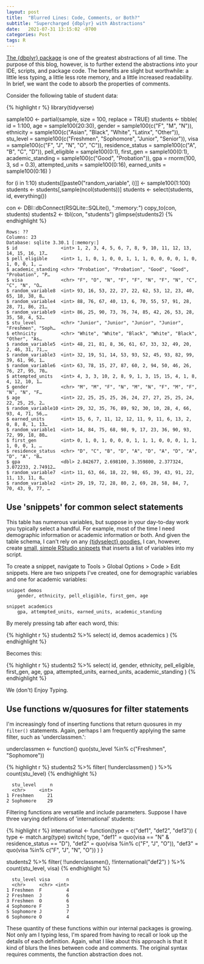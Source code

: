 ```yaml
---
layout: post
title:  "Blurred Lines: Code, Comments, or Both?" 
subtitle: "Supercharged {dbplyr} with Abstractions"
date:   2021-07-31 13:15:02 -0700
categories: Post
tags: R
---
```


[The {dbplyr} package](https://github.com/tidyverse/dbplyr) is one of the greatest abstractions of all time. The purpose of this blog, however, is to further extend the abstractions into your IDE, scripts, and package code. The benefits are slight but worthwhile: a little less typing, a little less rote memory, and a little increased readability. In brief, we want the code to absorb the properties of comments.  

Consider the following table of student data:

{% highlight r %}
library(tidyverse)

sample100 <- partial(sample, size = 100, replace = TRUE)
students <- tibble(
  id = 1:100,
  age = sample100(20:30),
  gender = sample100(c("F", "M", "N")),
  ethnicity = sample100(c("Asian", "Black", "White", "Latinx", "Other")),
  stu_level = sample100(c("Freshmen", "Sophomore", "Junior", "Senior")),
  visa = sample100(c("F", "J", "N", "O", "C")),
  residence_status = sample100(c("A", "B", "C", "D")),
  pell_eligible = sample100(0:1),
  first_gen = sample100(0:1),
  academic_standing = sample100(c("Good", "Probation")),
  gpa = rnorm(100, 3, sd = 0.3),
  attempted_units = sample100(0:16),
  earned_units = sample100(0:16)
)

for (i in 1:10) students[[paste0("random_variable", i)]] <- sample100(1:100)
students <- students[,sample(ncol(students))]
students <- select(students, id, everything())

con <- DBI::dbConnect(RSQLite::SQLite(), ":memory:")
copy_to(con, students)
students2 <- tbl(con, "students")
glimpse(students2)
{% endhighlight %}

```
Rows: ??
Columns: 23
Database: sqlite 3.30.1 [:memory:]
$ id                <int> 1, 2, 3, 4, 5, 6, 7, 8, 9, 10, 11, 12, 13, 14, 15, 16, 17…
$ pell_eligible     <int> 1, 1, 0, 1, 0, 0, 1, 1, 1, 0, 0, 0, 0, 1, 0, 1, 0, 0, 1, …
$ academic_standing <chr> "Probation", "Probation", "Good", "Good", "Probation", "P…
$ visa              <chr> "F", "O", "N", "F", "F", "N", "F", "N", "C", "C", "N", "O…
$ random_variable8  <int> 93, 16, 53, 22, 27, 22, 62, 53, 12, 23, 40, 65, 18, 38, 8…
$ random_variable4  <int> 88, 76, 67, 40, 13, 6, 70, 55, 57, 91, 28, 28, 71, 86, 21…
$ random_variable9  <int> 86, 25, 90, 73, 76, 74, 85, 42, 26, 53, 28, 35, 58, 4, 52…
$ stu_level         <chr> "Junior", "Junior", "Junior", "Junior", "Freshmen", "Soph…
$ ethnicity         <chr> "White", "White", "Black", "White", "Black", "Other", "As…
$ random_variable5  <int> 48, 21, 81, 8, 36, 61, 67, 33, 32, 49, 20, 2, 46, 31, 71,…
$ random_variable3  <int> 32, 19, 51, 14, 53, 93, 52, 45, 93, 82, 99, 39, 61, 96, 1…
$ random_variable6  <int> 63, 78, 15, 27, 87, 60, 2, 94, 50, 46, 26, 76, 27, 95, 70…
$ attempted_units   <int> 4, 3, 3, 10, 2, 8, 9, 1, 3, 15, 15, 4, 1, 8, 4, 12, 10, 1…
$ gender            <chr> "M", "M", "F", "N", "M", "N", "F", "M", "F", "N", "N", "F…
$ age               <int> 22, 25, 25, 25, 26, 24, 27, 27, 25, 25, 24, 22, 25, 25, 2…
$ random_variable10 <int> 29, 32, 35, 76, 89, 92, 30, 10, 28, 4, 66, 93, 4, 71, 56,…
$ earned_units      <int> 15, 6, 7, 11, 12, 12, 11, 9, 11, 6, 13, 2, 0, 8, 8, 1, 13…
$ random_variable1  <int> 14, 84, 75, 68, 98, 9, 17, 23, 36, 90, 93, 72, 99, 18, 80…
$ first_gen         <int> 0, 1, 0, 1, 0, 0, 0, 1, 1, 1, 0, 0, 0, 1, 1, 1, 0, 0, 1, …
$ residence_status  <chr> "D", "C", "B", "D", "A", "D", "A", "D", "A", "D", "A", "B…
$ gpa               <dbl> 2.842677, 2.698100, 3.359800, 2.377324, 3.072233, 2.74912…
$ random_variable7  <int> 11, 63, 66, 18, 22, 98, 65, 39, 43, 91, 22, 11, 13, 11, 8…
$ random_variable2  <int> 29, 19, 72, 28, 80, 2, 69, 28, 58, 84, 7, 70, 43, 9, 77, …
```

## Use 'snippets' for common select statements

This table has numerous variables, but suppose in your day-to-day work you typically select a handful. For example, most of the time I need demographic information or academic information or both. And given the table schema, I can't rely on any [{tidyselect} goodies.](https://tidyselect.r-lib.org/) I can, however, create [small, simple RStudio snippets](https://support.rstudio.com/hc/en-us/articles/204463668-Code-Snippets-in-the-RStudio-IDE) that inserts a list of variables into my script. 

To create a snippet, navigate to  Tools > Global Options > Code > Edit snippets. Here are two snippets I've created, one for demographic variables and one for academic variables:

```
snippet demos
	gender, ethnicity, pell_eligible, first_gen, age

snippet academics
	gpa, attempted_units, earned_units, academic_standing
```

By merely pressing tab after each word, this:

{% highlight r %}
students2 %>% 
  select(
    id,
    demos
    academics
  )
{% endhighlight %}

Becomes this:

{% highlight r %}
students2 %>% 
  select(
    id,
    gender, ethnicity, pell_eligible, first_gen, age,
    gpa, attempted_units, earned_units, academic_standing
  )
{% endhighlight %}

We (don't) Enjoy Typing.

## Use functions w/quosures for filter statements

I'm increasingly fond of inserting functions that return quosures in my `filter()` statements. Again, perhaps I am frequently applying the same filter, such as 'underclassmen.':

underclassmen <- function() quo(stu_level %in% c("Freshmen", "Sophomore"))

{% highlight r %}
students2 %>% 
  filter(
    !!underclassmen()
  ) %>% 
  count(stu_level)
{% endhighlight %}

```
  stu_level     n
  <chr>     <int>
1 Freshmen     21
2 Sophomore    29
```

Filtering functions are versatile and include parameters. Suppose I have three varying definitions of 'international' students:

{% highlight r %}
international <- function(type = c("def1", "def2", "def3")) {
  type <- match.arg(type)
  switch(
    type,
    "def1" = quo(visa == "N" & residence_status == "D"),
    "def2" = quo(visa %in% c("F", "J", "O")),
    "def3" = quo(visa %in% c("F", "J", "N", "O"))
  )
}

students2 %>% 
  filter(
    !!underclassmen(),
    !!international("def2")
  ) %>% 
  count(stu_level, visa)
{% endhighlight %}

```
  stu_level visa      n
  <chr>     <chr> <int>
1 Freshmen  F         4
2 Freshmen  J         6
3 Freshmen  O         6
4 Sophomore F         3
5 Sophomore J         7
6 Sophomore O         4
```

These quantity of these functions within our internal packages is growing. Not only am I typing less, I'm spared from having to recall or look up the details of each definition. Again, what I like about this approach is that it kind of blurs the lines between code and comments. The original syntax requires comments, the function abstraction does not.
